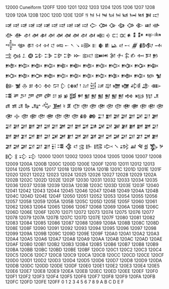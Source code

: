 12000 Cuneiform 120FF
1200 1201 1202 1203 1204 1205 1206 1207 1208 1209 120A 120B 120C 120D 120E 120F
𒀀
𒀁
𒀂
𒀃
𒀄
𒀅
𒀆
𒀇
𒀈
𒀉
𒀊
𒀋
𒀌
𒀍
𒀎
𒀏
𒀐
𒀑
𒀒
𒀓
𒀔
𒀕
𒀖
𒀗
𒀘
𒀙
𒀚
𒀛
𒀜
𒀝
𒀞
𒀟
𒀠
𒀡
𒀢
𒀣
𒀤
𒀥
𒀦
𒀧
𒀨
𒀩
𒀪
𒀫
𒀬
𒀭
𒀮
𒀯
𒀰
𒀱
𒀲
𒀳
𒀴
𒀵
𒀶
𒀷
𒀸
𒀹
𒀺
𒀻
𒀼
𒀽
𒀾
𒀿
𒁀
𒁁
𒁂
𒁃
𒁄
𒁅
𒁆
𒁇
𒁈
𒁉
𒁊
𒁋
𒁌
𒁍
𒁎
𒁏
𒁐
𒁑
𒁒
𒁓
𒁔
𒁕
𒁖
𒁗
𒁘
𒁙
𒁚
𒁛
𒁜
𒁝
𒁞
𒁟
𒁠
𒁡
𒁢
𒁣
𒁤
𒁥
𒁦
𒁧
𒁨
𒁩
𒁪
𒁫
𒁬
𒁭
𒁮
𒁯
𒁰
𒁱
𒁲
𒁳
𒁴
𒁵
𒁶
𒁷
𒁸
𒁹
𒁺
𒁻
𒁼
𒁽
𒁾
𒁿
𒂀
𒂁
𒂂
𒂃
𒂄
𒂅
𒂆
𒂇
𒂈
𒂉
𒂊
𒂋
𒂌
𒂍
𒂎
𒂏
𒂐
𒂑
𒂒
𒂓
𒂔
𒂕
𒂖
𒂗
𒂘
𒂙
𒂚
𒂛
𒂜
𒂝
𒂞
𒂟
𒂠
𒂡
𒂢
𒂣
𒂤
𒂥
𒂦
𒂧
𒂨
𒂩
𒂪
𒂫
𒂬
𒂭
𒂮
𒂯
𒂰
𒂱
𒂲
𒂳
𒂴
𒂵
𒂶
𒂷
𒂸
𒂹
𒂺
𒂻
𒂼
𒂽
𒂾
𒂿
𒃀
𒃁
𒃂
𒃃
𒃄
𒃅
𒃆
𒃇
𒃈
𒃉
𒃊
𒃋
𒃌
𒃍
𒃎
𒃏
𒃐
𒃑
𒃒
𒃓
𒃔
𒃕
𒃖
𒃗
𒃘
𒃙
𒃚
𒃛
𒃜
𒃝
𒃞
𒃟
𒃠
𒃡
𒃢
𒃣
𒃤
𒃥
𒃦
𒃧
𒃨
𒃩
𒃪
𒃫
𒃬
𒃭
𒃮
𒃯
𒃰
𒃱
𒃲
𒃳
𒃴
𒃵
𒃶
𒃷
𒃸
𒃹
𒃺
𒃻
𒃼
𒃽
𒃾
𒃿
12000
12001
12002
12003
12004
12005
12006
12007
12008
12009
1200A
1200B
1200C
1200D
1200E
1200F
12010
12011
12012
12013
12014
12015
12016
12017
12018
12019
1201A
1201B
1201C
1201D
1201E
1201F
12020
12021
12022
12023
12024
12025
12026
12027
12028
12029
1202A
1202B
1202C
1202D
1202E
1202F
12030
12031
12032
12033
12034
12035
12036
12037
12038
12039
1203A
1203B
1203C
1203D
1203E
1203F
12040
12041
12042
12043
12044
12045
12046
12047
12048
12049
1204A
1204B
1204C
1204D
1204E
1204F
12050
12051
12052
12053
12054
12055
12056
12057
12058
12059
1205A
1205B
1205C
1205D
1205E
1205F
12060
12061
12062
12063
12064
12065
12066
12067
12068
12069
1206A
1206B
1206C
1206D
1206E
1206F
12070
12071
12072
12073
12074
12075
12076
12077
12078
12079
1207A
1207B
1207C
1207D
1207E
1207F
12080
12081
12082
12083
12084
12085
12086
12087
12088
12089
1208A
1208B
1208C
1208D
1208E
1208F
12090
12091
12092
12093
12094
12095
12096
12097
12098
12099
1209A
1209B
1209C
1209D
1209E
1209F
120A0
120A1
120A2
120A3
120A4
120A5
120A6
120A7
120A8
120A9
120AA
120AB
120AC
120AD
120AE
120AF
120B0
120B1
120B2
120B3
120B4
120B5
120B6
120B7
120B8
120B9
120BA
120BB
120BC
120BD
120BE
120BF
120C0
120C1
120C2
120C3
120C4
120C5
120C6
120C7
120C8
120C9
120CA
120CB
120CC
120CD
120CE
120CF
120D0
120D1
120D2
120D3
120D4
120D5
120D6
120D7
120D8
120D9
120DA
120DB
120DC
120DD
120DE
120DF
120E0
120E1
120E2
120E3
120E4
120E5
120E6
120E7
120E8
120E9
120EA
120EB
120EC
120ED
120EE
120EF
120F0
120F1
120F2
120F3
120F4
120F5
120F6
120F7
120F8
120F9
120FA
120FB
120FC
120FD
120FE
120FF
0
1
2
3
4
5
6
7
8
9
A
B
C
D
E
F
